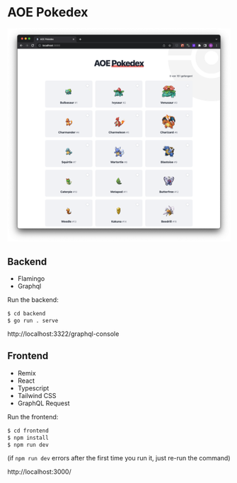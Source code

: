 # AOE Pokedex

![Pokedex Screenshot](./screenshot.png)

## Backend
* Flamingo
* Graphql

Run the backend:
```
$ cd backend
$ go run . serve
```

http://localhost:3322/graphql-console

## Frontend
* Remix
* React
* Typescript
* Tailwind CSS
* GraphQL Request

Run the frontend:
```
$ cd frontend
$ npm install
$ npm run dev
```
(if `npm run dev` errors after the first time you run it, just re-run the command)

http://localhost:3000/

